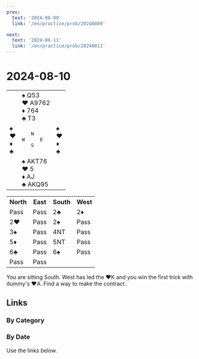 ```yaml
---
prev:
  text: '2024-08-09'
  link: '/en/practice/prob/20240809'

next:
  text: '2024-08-11'
  link: '/en/practice/prob/20240811'
---
```


# 2024-08-10

<table class="deal">
	<tr>
		<td></td>
		<td>♠ Q53<br>♥ A9762<br>♦ 764<br>♣ T3</td>
		<td></td>
	</tr>
	<tr>
		<td>♠ <br>♥ <br>♦ <br>♣ </td>
		<td><pre>   N<br>W     E<br>   S</pre></td>
		<td>♠ <br>♥ <br>♦ <br>♣ </td>
	</tr>
	<tr>
		<td></td>
		<td>♠ AKT76<br>♥ 5<br>♦ AJ<br>♣ AKQ95</td>
		<td></td>
	</tr>
</table>

<table class="auction">
	<tr>
		<th>North</th>
		<th>East</th>
		<th>South</th>
		<th>West</th>
	</tr>
	<tr>
		<td>Pass</td>
		<td>Pass</td>
		<td>2♣</td>
		<td>2♦</td>
	</tr>
	<tr>
		<td>2♥</td>
		<td>Pass</td>
		<td>2♠</td>
		<td>Pass</td>
	</tr>
	<tr>
		<td>3♠</td>
		<td>Pass</td>
		<td>4NT</td>
		<td>Pass</td>
	</tr>
	<tr>
		<td>5♦</td>
		<td>Pass</td>
		<td>5NT</td>
		<td>Pass</td>
	</tr>
	<tr>
		<td>6♣</td>
		<td>Pass</td>
		<td>6♠</td>
		<td>Pass</td>
	</tr>
	<tr>
		<td>Pass</td>
		<td>Pass</td>
		<td></td>
		<td></td>
	</tr>
</table>

You are sitting South. West has led the ♥K and you win the first trick with dummy's ♥A. Find a way to make the contract.

## Links

[<Badge type="tip" text="Check Solution"/>](/en/learning/prob/20240810)

### By Category

[<Badge type="tip" text="<--"/>](/en/practice/prob/20240809)
[<Badge type="tip" text="Calendar"/>](/en/practice/calendar/202408)
[<Badge type="tip" text="-->"/>](/en/practice/prob/20240812)

### By Date

Use the links below.